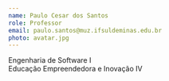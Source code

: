 ```yaml
---
name: Paulo Cesar dos Santos
role: Professor
email: paulo.santos@muz.ifsuldeminas.edu.br
photo: avatar.jpg
---
```


Engenharia de Software I  
Educação Empreendedora e Inovação IV
